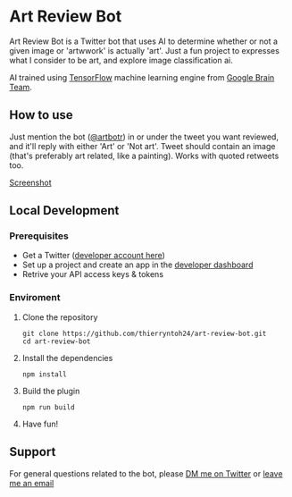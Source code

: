 # Art Review Bot

Art Review Bot is a Twitter bot that uses AI to determine whether or not a given image or 'artwwork' is actually 'art'. Just a fun project to expresses what I consider to be art, and explore image classification ai.

AI trained using [TensorFlow](https://tensorflow.org) machine learning engine from [Google Brain Team](research.google/teams/brain).

## How to use

Just mention the bot ([@artbotr](twitter.com/artbotr)) in or under the tweet you want reviewed, and it'll reply with either 'Art' or 'Not art'. Tweet should contain an image (that's preferably art related, like a painting). 
Works with quoted retweets too.

[Screenshot]()

## Local Development

### Prerequisites

* Get a Twitter ([developer account here](developer.twitter.com/en/apply-for-access))
* Set up a project and create an app in the [developer dashboard](developer.twitter.com/en/portal/dashboard)
* Retrive your API access keys & tokens

### Enviroment

1. Clone the repository

   ```shell
   git clone https://github.com/thierryntoh24/art-review-bot.git
   cd art-review-bot
   ```

2. Install the dependencies

   ```shell
   npm install
   ```

3. Build the plugin

   ```shell
   npm run build
   ```
4. Have fun!

## Support

For general questions related to the bot, please [DM me on Twitter](twitter.com/thierryntoh24) or [leave me an email](mailto:thierryntoh24@gmail.com)